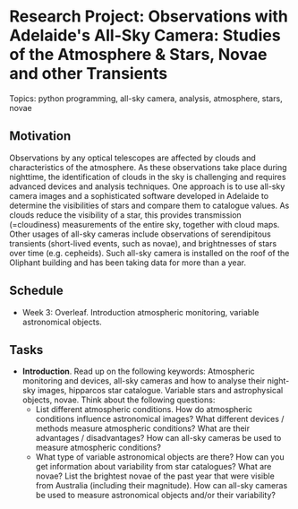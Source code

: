 # Research Project: Observations with Adelaide's All-Sky Camera: Studies of the Atmosphere & Stars, Novae and other Transients

Topics: python programming, all-sky camera, analysis, atmosphere, stars, novae

## Motivation

Observations by any optical telescopes are affected by clouds and characteristics of the atmosphere. As these observations take place during nighttime, the identification of clouds in the sky is challenging and requires advanced devices and analysis techniques. One approach is to use all-sky camera images and a sophisticated software developed in Adelaide to determine the visibilities of stars and compare them to catalogue values. As clouds reduce the visibility of a star, this provides transmission (=cloudiness) measurements of the entire sky, together with cloud maps. Other usages of all-sky cameras include observations of serendipitous transients (short-lived events, such as novae), and brightnesses of stars over time (e.g. cepheids). Such all-sky camera is installed on the roof of the Oliphant building and has been taking data for more than a year.  

## Schedule
* Week 3: Overleaf. Introduction atmospheric monitoring, variable astronomical objects.


## Tasks

* **Introduction**. Read up on the following keywords: Atmospheric monitoring and devices, all-sky cameras and how to analyse their night-sky images, hipparcos star catalogue. Variable stars and astrophysical objects, novae. 
Think about the following questions: 
    - List different atmospheric conditions. How do atmospheric conditions influence astronomical images? What different devices / methods measure atmospheric conditions? What are their advantages / disadvantages? How can all-sky cameras be used to measure atmospheric conditions?
    - What type of variable astronomical objects are there? How can you get information about variability from star catalogues? What are novae? List the brightest novae of the past year that were visible from Australia (including their magnitude). How can all-sky cameras be used to measure astronomical objects and/or their variability?
